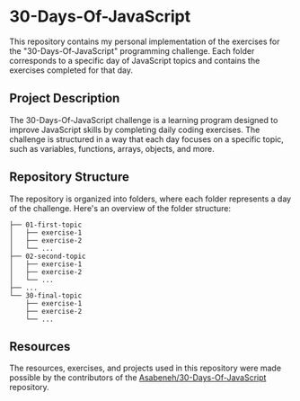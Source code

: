 # 30-Days-Of-JavaScript
This repository contains my personal implementation of the exercises for the "30-Days-Of-JavaScript" programming challenge. Each folder corresponds to a specific day of JavaScript topics and contains the exercises completed for that day.

## Project Description
The 30-Days-Of-JavaScript challenge is a learning program designed to improve JavaScript skills by completing daily coding exercises. The challenge is structured in a way that each day focuses on a specific topic, such as variables, functions, arrays, objects, and more.

## Repository Structure
The repository is organized into folders, where each folder represents a day of the challenge. Here's an overview of the folder structure:
    
    ├── 01-first-topic
    │   ├── exercise-1
    │   ├── exercise-2
    │   └── ...
    ├── 02-second-topic
    │   ├── exercise-1
    │   ├── exercise-2
    │   └── ...
    ├── ...
    └── 30-final-topic
        ├── exercise-1
        ├── exercise-2
        └── ...

## Resources
The resources, exercises, and projects used in this repository were made possible by the contributors of the [Asabeneh/30-Days-Of-JavaScript](https://github.com/Asabeneh/30-Days-Of-JavaScript/tree/master) repository.